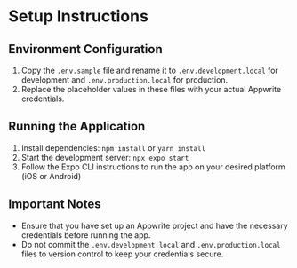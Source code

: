 # Setup Instructions

## Environment Configuration

1. Copy the `.env.sample` file and rename it to `.env.development.local` for development and `.env.production.local` for production.
2. Replace the placeholder values in these files with your actual Appwrite credentials.

## Running the Application

1. Install dependencies: `npm install` or `yarn install`
2. Start the development server: `npx expo start`
3. Follow the Expo CLI instructions to run the app on your desired platform (iOS or Android)

## Important Notes

- Ensure that you have set up an Appwrite project and have the necessary credentials before running the app.
- Do not commit the `.env.development.local` and `.env.production.local` files to version control to keep your credentials secure.
